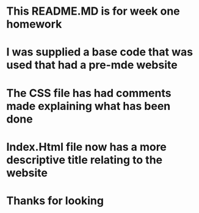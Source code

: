# This README.MD is for week one homework

# I was supplied a base code that was used that had a pre-mde website

# The CSS file has had comments made explaining what has been done

# Index.Html file now has a more descriptive title relating to the website

# Thanks for looking 
